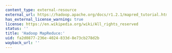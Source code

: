 ```yaml
---
content_type: external-resource
external_url: https://hadoop.apache.org/docs/r1.2.1/mapred_tutorial.html
has_external_license_warning: true
license: https://en.wikipedia.org/wiki/All_rights_reserved
status: ''
title: 'Hadoop MapReduce:'
uid: fa2d0877-236e-4024-833d-8e73cb278d2b
wayback_url: ''
---
```

